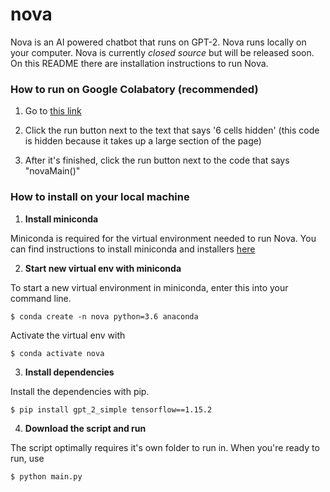 # nova
Nova is an AI powered chatbot that runs on GPT-2. Nova runs locally on your computer. Nova is currently *closed source* but will be released soon. On this README there are installation instructions to run Nova.
### How to run on Google Colabatory (recommended)
1. Go to [this link](https://colab.research.google.com/drive/1PFIN-raNql7RnE5ZyHde15EttQj4TEmr?usp=sharing)

2. Click the run button next to the text that says '6 cells hidden' (this code is hidden because it takes up a large section of the page)

3. After it's finished, click the run button next to the code that says "novaMain()"

### How to install on your local machine
1. **Install miniconda**

Miniconda is required for the virtual environment needed to run Nova. You can find instructions to install miniconda and installers [here](https://docs.conda.io/en/latest/miniconda.html)

2. **Start new virtual env with miniconda**

To start a new virtual environment in miniconda, enter this into your command line.

`$ conda create -n nova python=3.6 anaconda`

Activate the virtual env with

`$ conda activate nova`

3. **Install dependencies**

Install the dependencies with pip.

`$ pip install gpt_2_simple tensorflow==1.15.2`

4. **Download the script and run**

The script optimally requires it's own folder to run in. When you're ready to run, use

`$ python main.py`
